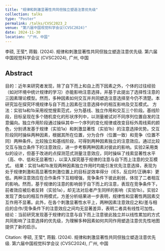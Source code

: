 ```yaml
---
title: "规律和刺激显著性共同但独立塑造注意优先级"
collection: talks
type: "Poster"
permalink: /talks/CVSC2023_2
venue: "第六届中国视觉科学会议(CVSC2024)"
date: 2024-11-30
location: "广州，中国"
---
```

李硕, 王莹*, 蒋毅. (2024). 规律和刺激显著性共同但独立塑造注意优先级. 第六届中国视觉科学会议 (CVSC2024), 广州, 中国

## Abstract
目的：近年来研究者发现，除了自下而上和自上而下因素之外，个体的过往经验（如对环境中统计规律的学习）亦能影响注意选择，并基于此提出了选择性注意的三因素理论模型。然而，多种因素如何交互并共同塑造注意选择至今仍不清楚。本研究旨在探究环境规律与自下而上因素在注意选择中的相互影响及交互模式。
方法：实验1a和1b采用视觉搜索范式，分为基线、独立作用和交互三个阶段。基线阶段，目标呈现在多个随机变化的形状序列中，以测量被试对不同序列位置自发的注意偏向。独立作用阶段通过操纵其中一个序列的变化规律或改变目标外周线索的颜色，分别诱发基于规律（实验1a）和刺激显著性（实验1b）的注意选择优势。交互阶段同时操纵两种因素，根据其所在位置，分为合作（位置一致）和竞争（位置不同）两种条件。比较独立和基线阶段，可得到两种因素独立的注意效应。通过比较交互与独立条件下的注意效应，进一步考察两种因素对彼此的影响。实验2采用类似的设计，但基于改进的点探测范式测量注意效应，同时操纵了线索显著性水平（高、中、低和无显著性），以深入探究基于规律的注意与自下而上注意的交互模式。
结果：实验1a和1b发现两种因素独立作用时均能引发优先注意选择，表现为处于规律刺激和高显著性刺激位置上的目标逆效率得分（IES，反应时/正确率）更低。两种注意效应在合作条件下互相增强，竞争条件下彼此削弱，体现了二者相互的影响。然而，基于规律的注意的影响弱于自下而上的注意，表现在竞争条件下，前者效应被后者反转（实验1a），却无法对后者产生同样的影响（实验1b）。实验2发现了类似的相互作用模式，方差分析结果进一步表明，规律性和显著性两因素交互作用不显著。此外，在各个刺激显著性水平上，两种因素注意效应之和/差与相应的合作/竞争条件下的注意效应之间均无显著差异，表明二者具有线性可加性。
结论：当前研究发现基于规律的注意与自下而上注意彼此独立并以线性累加的方式共同影响了注意选择的优先级，为理解多种因素如何共同作用塑造注意优先性地图提供了新的启示。

Citation: 
李硕, 王莹*, 蒋毅. (2024). 规律和刺激显著性共同但独立塑造注意优先级. 第六届中国视觉科学会议 (CVSC2024), 广州, 中国
